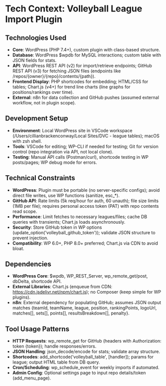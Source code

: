 # Tech Context: Volleyball League Import Plugin

## Technologies Used
- **Core**: WordPress (PHP 7.4+), custom plugin with class-based structure.
- **Database**: WordPress $wpdb for MySQL interactions; custom table with JSON fields for stats.
- **API**: WordPress REST API (v2) for import/retrieve endpoints; GitHub REST API (v3) for fetching JSON files (endpoints like /repos/{owner}/{repo}/contents/{path}).
- **Frontend Display**: PHP shortcodes for embedding; HTML/CSS for tables; Chart.js (v4+) for trend line charts (line graphs for positions/rankings over time).
- **External**: n8n for data collection and GitHub pushes (assumed external workflow, not in plugin scope).

## Development Setup
- **Environment**: Local WordPress site in VSCode workspace (/Users/cillianbrackenconway/Local Sites/DVC - league tables); macOS with zsh shell.
- **Tools**: VSCode for editing; WP-CLI if needed for testing; Git for version control (repo integration via API, not local clone).
- **Testing**: Manual API calls (Postman/curl), shortcode testing in WP posts/pages; WP debug mode for errors.

## Technical Constraints
- **WordPress**: Plugin must be portable (no server-specific configs); avoid direct file writes, use WP functions (sanitize, esc_*).
- **GitHub API**: Rate limits (5k req/hour for auth, 60 unauth); file size limits (1MB per file); requires personal access token (PAT) with repo contents read scope.
- **Performance**: Limit fetches to necessary leagues/files; cache DB queries with transients; Chart.js loads asynchronously.
- **Security**: Store GitHub token in WP options (update_option('volleyball_github_token')); validate JSON structure to prevent injection.
- **Compatibility**: WP 6.0+, PHP 8.0+ preferred; Chart.js via CDN to avoid bloat.

## Dependencies
- **WordPress Core**: $wpdb, WP_REST_Server, wp_remote_get/post, dbDelta, shortcode API.
- **External Libraries**: Chart.js (enqueue from CDN: https://cdn.jsdelivr.net/npm/chart.js); no Composer (keep simple for WP plugins).
- **n8n**: External dependency for populating GitHub; assumes JSON output matches {teamId, teamName, league, position, rankingPoints, logoUrl, matches[], sets[], points[], resultsBreakdown[], penalty}.

## Tool Usage Patterns
- **HTTP Requests**: wp_remote_get for GitHub (headers with Authorization: token {token}); handle responses/errors.
- **JSON Handling**: json_decode/encode for stats; validate array structure.
- **Shortcodes**: add_shortcode('volleyball_table', [handler]); params for league; output HTML table from DB query.
- **Cron/Scheduling**: wp_schedule_event for weekly imports if automated.
- **Admin Config**: Optional settings page to input repo details/token (add_menu_page).